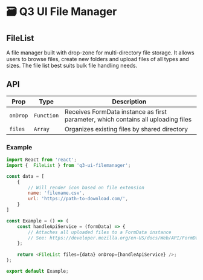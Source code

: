 # 🗃️ Q3 UI File Manager

## FileList

A file manager built with drop-zone for multi-directory file storage. It allows users to browse files, create new folders and upload files of all types and sizes. The file list best suits bulk file handling needs. 

## API

| Prop | Type | Description |
|--|--|--|
| `onDrop` | `Function` | Receives FormData instance as first parameter, which contains all uploading files |
| `files` | `Array` | Organizes existing files by shared directory

### Example
```javascript
import React from 'react';
import {  FileList } from 'q3-ui-filemanager';

const data = [
	{
        // Will render icon based on file extension
        name: 'filename.csv',
		url: 'https://path-to-download.com/',
	}
]

const Example = () => (
	const handleApiService = (formData) => {
		// Attaches all uploaded files to a FormData instance
		// See: https://developer.mozilla.org/en-US/docs/Web/API/FormData
	};
	
	return <FileList files={data} onDrop={handleApiService} />;
);

export default Example;
```